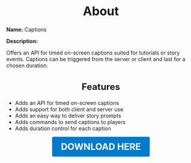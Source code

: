 <h1 style="text-align:center; font-size:2rem; font-weight:bold;">About</h1>

**Name:**
Captions

**Description:**

Offers an API for timed on-screen captions suited for tutorials or story events. Captions can be triggered from the server or client and last for a chosen duration.

<h2 style="text-align:center; font-size:1.5rem; font-weight:bold;">Features</h2>

- Adds an API for timed on-screen captions
- Adds support for both client and server use
- Adds an easy way to deliver story prompts
- Adds commands to send captions to players
- Adds duration control for each caption




<p align="center"><a href="https://github.com/LiliaFramework/Modules/raw/refs/heads/gh-pages/captions.zip" style="display:inline-block;padding:12px 24px;font-size:1.5rem;font-weight:bold;text-decoration:none;color:#fff;background-color:var(--md-primary-fg-color,#007acc);border-radius:4px;">DOWNLOAD HERE</a></p>
